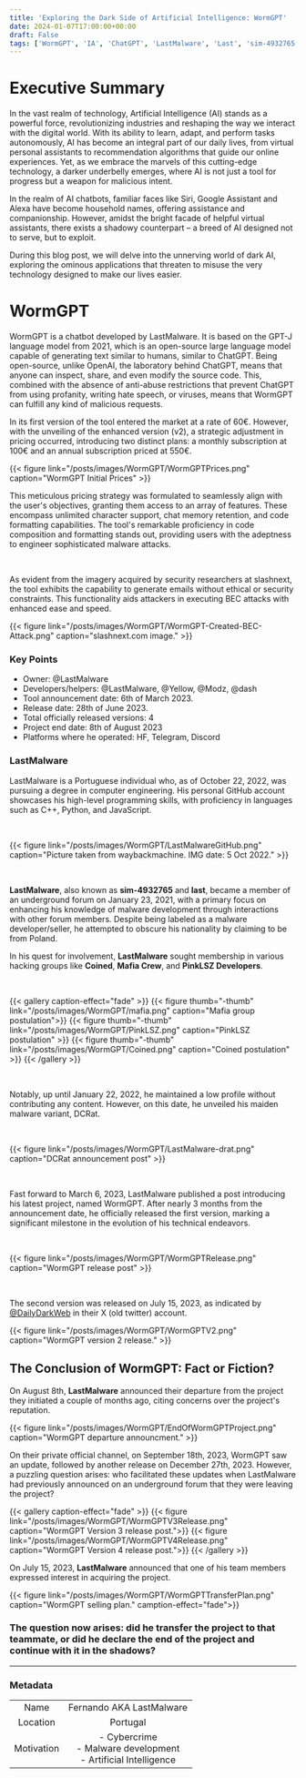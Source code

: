 ```yaml
---
title: 'Exploring the Dark Side of Artificial Intelligence: WormGPT'
date: 2024-01-07T17:00:00+00:00
draft: False
tags: ['WormGPT', 'IA', 'ChatGPT', 'LastMalware', 'Last', 'sim-4932765', 'SecurityResearching', 'DarkWeb', 'DeepWeb', 'UndergroundForum']
---
```


# Executive Summary

In the vast realm of technology, Artificial Intelligence (AI) stands as a powerful force, revolutionizing industries and reshaping the way we interact with the digital world. With its ability to learn, adapt, and perform tasks autonomously, AI has become an integral part of our daily lives, from virtual personal assistants to recommendation algorithms that guide our online experiences. Yet, as we embrace the marvels of this cutting-edge technology, a darker underbelly emerges, where AI is not just a tool for progress but a weapon for malicious intent.

In the realm of AI chatbots, familiar faces like Siri, Google Assistant and Alexa have become household names, offering assistance and companionship. However, amidst the bright facade of helpful virtual assistants, there exists a shadowy counterpart – a breed of AI designed not to serve, but to exploit. 

During this blog post, we will delve into the unnerving world of dark AI, exploring the ominous applications that threaten to misuse the very technology designed to make our lives easier.


# WormGPT

WormGPT is a chatbot developed by LastMalware. It is based on the GPT-J language model from 2021, which is an open-source large language model capable of generating text similar to humans, similar to ChatGPT. Being open-source, unlike OpenAI, the laboratory behind ChatGPT, means that anyone can inspect, share, and even modify the source code. This, combined with the absence of anti-abuse restrictions that prevent ChatGPT from using profanity, writing hate speech, or viruses, means that WormGPT can fulfill any kind of malicious requests.

In its first version of the tool entered the market at a rate of 60€. However, with the unveiling of the enhanced version (v2), a strategic adjustment in pricing occurred, introducing two distinct plans: a monthly subscription at 100€ and an annual subscription priced at 550€.

  {{< figure link="/posts/images/WormGPT/WormGPTPrices.png" caption="WormGPT Initial Prices" >}}

This meticulous pricing strategy was formulated to seamlessly align with the user's objectives, granting them access to an array of features. These encompass unlimited character support, chat memory retention, and code formatting capabilities. The tool's remarkable proficiency in code composition and formatting stands out, providing users with the adeptness to engineer sophisticated malware attacks.

<br>

As evident from the imagery acquired by security researchers at slashnext, the tool exhibits the capability to generate emails without ethical or security constraints. This functionality aids attackers in executing BEC attacks with enhanced ease and speed.

{{< figure link="/posts/images/WormGPT/WormGPT-Created-BEC-Attack.png" caption="slashnext.com image." >}}

### Key Points

 - Owner: @LastMalware
 - Developers/helpers: @LastMalware, @Yellow, @Modz, @dash
 - Tool announcement date: 6th of March 2023.
 - Release date: 28th of June 2023.
 - Total officially released versions: 4
 - Project end date: 8th of August 2023
 - Platforms where he operated: HF, Telegram, Discord

### LastMalware

LastMalware is a Portuguese individual who, as of October 22, 2022, was pursuing a degree in computer engineering. His personal GitHub account showcases his high-level programming skills, with proficiency in languages such as C++, Python, and JavaScript.

<br>

{{< figure link="/posts/images/WormGPT/LastMalwareGitHub.png" caption="Picture taken from waybackmachine. IMG date: 5 Oct 2022." >}}

<br>

**LastMalware**, also known as **sim-4932765** and **last**, became a member of an underground forum on January 23, 2021, with a primary focus on enhancing his knowledge of malware development through interactions with other forum members. Despite being labeled as a malware developer/seller, he attempted to obscure his nationality by claiming to be from Poland.

In his quest for involvement, **LastMalware** sought membership in various hacking groups like **Coined**, **Mafia Crew**, and **PinkLSZ Developers**. 

<br>

{{< gallery caption-effect="fade" >}}
  {{< figure thumb="-thumb" link="/posts/images/WormGPT/mafia.png" caption="Mafia group postulation">}}
  {{< figure thumb="-thumb" link="/posts/images/WormGPT/PinkLSZ.png" caption="PinkLSZ postulation" >}}
  {{< figure thumb="-thumb" link="/posts/images/WormGPT/Coined.png" caption="Coined postulation" >}}
{{< /gallery >}}

<br>

Notably, up until January 22, 2022, he maintained a low profile without contributing any content. However, on this date, he unveiled his maiden malware variant, DCRat.

<br>

{{< figure link="/posts/images/WormGPT/LastMalware-drat.png" caption="DCRat announcement post" >}}

<br>

Fast forward to March 6, 2023, LastMalware published a post introducing his latest project, named WormGPT. After nearly 3 months from the announcement date, he officially released the first version, marking a significant milestone in the evolution of his technical endeavors. 

<br>

  {{< figure link="/posts/images/WormGPT/WormGPTRelease.png" caption="WormGPT release post" >}}

<br>

The second version was released on July 15, 2023, as indicated by [@DailyDarkWeb](https://twitter.com/DailyDarkWeb/status/1702728987708104902?ref_src=twsrc%5Etfw%7Ctwcamp%5Etweetembed%7Ctwterm%5E1702728987708104902%7Ctwgr%5Eb2ed277770628a2c729eb497720ef512acc323f7%7Ctwcon%5Es1_&ref_url=https%3A%2F%2Fcybersecuritynews.com%2Fai-tool-wormgpt-v2%2F) in their X (old twitter) account.

{{< figure link="/posts/images/WormGPT/WormGPTV2.png" caption="WormGPT version 2 release." >}}

## The Conclusion of WormGPT: Fact or Fiction?

On August 8th, **LastMalware** announced their departure from the project they initiated a couple of months ago, citing concerns over the project's reputation.

{{< figure link="/posts/images/WormGPT/EndOfWormGPTProject.png" caption="WormGPT departure announcment." >}}

On their private official channel, on September 18th, 2023, WormGPT saw an update, followed by another release on December 27th, 2023. However, a puzzling question arises: who facilitated these updates when LastMalware had previously announced on an underground forum that they were leaving the project?

{{< gallery caption-effect="fade" >}}
  {{< figure link="/posts/images/WormGPT/WormGPTV3Release.png" caption="WormGPT Version 3 release post.">}}
  {{< figure link="/posts/images/WormGPT/WormGPTV4Release.png" caption="WormGPT Version 4 release post.">}}
{{< /gallery >}}


On July 15, 2023, **LastMalware** announced that one of his team members expressed interest in acquiring the project. 


{{< figure link="/posts/images/WormGPT/WormGPTTransferPlan.png" caption="WormGPT selling plan." camption-effect="fade">}}


### The question now arises: did he transfer the project to that teammate, or did he declare the end of the project and continue with it in the shadows?

---

### Metadata

| | |
|:-: | :-:| 
| Name | Fernando AKA LastMalware |
| Location | Portugal |
| Motivation | - Cybercrime <br> - Malware development <br> - Artificial Intelligence|
